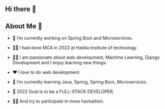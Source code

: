 ## Hi there 👋

<!--
**ArupMathura/ArupMathura** is a ✨ _special_ ✨ repository because its `README.md` (this file) appears on your GitHub profile.

Here are some ideas to get you started:

- 🔭 I’m currently working on ...
- 🌱 I’m currently learning ...
- 👯 I’m looking to collaborate on ...
- 🤔 I’m looking for help with ...
- 💬 Ask me about ...
- 📫 How to reach me: ...
- 😄 Pronouns: ...
- ⚡ Fun fact: ...
-->

## About Me 🚀
- 🔭 I’m currently working on Spring Boot and Microservices.

- :man_student: I had done MCA in 2022 at Haldia Institute of technology.

- :technologist: I am passionate about web development, Machine Learning, Django Development and I enjoy learning new things.

- ❤️ I love to do web development.
 
- 🌱 I’m currently learning Java, Spring, Spring Boot, Microservices.

- :dart: 2022 Goal is to be a FULL-STACK DEVELOPER.

- :technologist: And try to participate in more hackathon.





